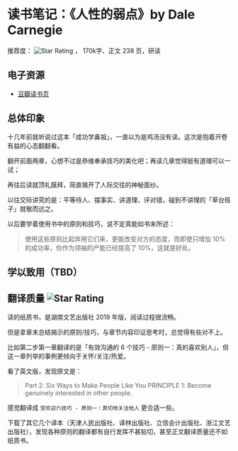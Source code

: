 # 读书笔记：《人性的弱点》by Dale Carnegie
推荐度： ![Star Rating](https://starrating-beta.vercel.app/5/) ， 170k字、正文 238 页️，研读

## 电子资源
- [豆瓣读书页](https://book.douban.com/subject/26801314/)

## 总体印象

十几年前就听说过这本「成功学鼻祖」，一直以为是鸡汤没有读。这次是抱着开卷有益的心态翻翻看。

翻开前面两章，心想不过是恭维奉承技巧的美化吧；再读几章觉得挺有道理可以一试；

再往后读就顶礼膜拜，简直揭开了人际交往的神秘面纱。

以往交际讲究的是：平等待人、摆事实、讲道理、评对错，碰到不讲理的「草台班子」就敬而远之。

以后要学着使用书中的原则和技巧，说不定真能如书末所述：

> 使用这些原则比起弃用它们来，更能改变对方的态度，而即使只增加 10% 的成功率，你作为领袖的产能已经提高了 10%，这就是好处。

## 学以致用（TBD）

    
## 翻译质量  ![Star Rating](https://starrating-beta.vercel.app/3/)

读的纸质书，是湖南文艺出版社 2019 年版，阅读过程很流畅。

但是拿章末总结揭示的原则/技巧，与章节内容印证思考时，总觉得有些对不上。

比如第二步第一章翻译的是「有效沟通的 6 个技巧 - 原则一：真的喜欢别人」，但这一章列举的事例更倾向于关怀/关注/热爱。

看了英文版，发现原文是：
> Part 2: Six Ways to Make People Like You
> PRINCIPLE 1: Become genuinely interested in other people.

感觉翻译成 `受欢迎六技巧 - 原则一：真切地关注他人` 更合适一些。

下载了其它几个译本（天津人民出版社、译林出版社、立信会计出版社、浙江文艺出版社），发现各种原则的翻译都有自行发挥不甚贴切，甚至正文翻译质量还不如纸质书。
